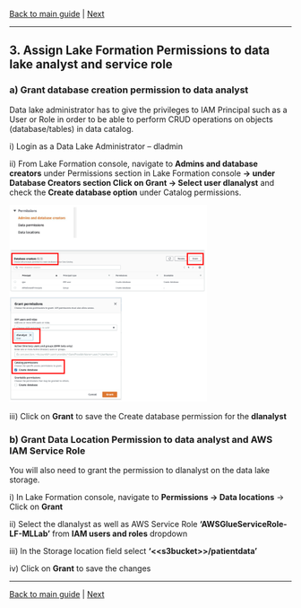 [Back to main guide](../README.md) | [Next](activity4.md)
___

## 3. Assign Lake Formation Permissions to data lake analyst and service role

### a) Grant database creation permission to data analyst

Data lake administrator has to give the privileges to IAM Principal such as a User or Role in order to be able to perform CRUD operations on objects (database/tables) in data catalog.

i) Login as a Data Lake Administrator – dladmin

ii) From Lake Formation console, navigate to **Admins and database creators** under Permissions section in Lake Formation console **→ under Database Creators section Click on Grant 
→ Select user dlanalyst** and check the **Create database option** under Catalog permissions.

<img alt="db creators" src="images/3-1.png" width="70%" height="70%" >

iii) Click on **Grant** to save the Create database permission for the **dlanalyst**


### b) Grant Data Location Permission to data analyst and AWS IAM Service Role

You will also need to grant the permission to dlanalyst on the data lake storage.

i) In Lake Formation console, navigate to **Permissions → Data locations** → Click on **Grant**

ii) Select the dlanalyst as well as AWS Service Role **‘AWSGlueServiceRole-LF-MLLab’** from **IAM users and roles** dropdown

iii) In the Storage location field select **‘\<<s3bucket\>>/patientdata’**

iv) Click on **Grant** to save the changes


___

[Back to main guide](../README.md) | [Next](activity4.md)

